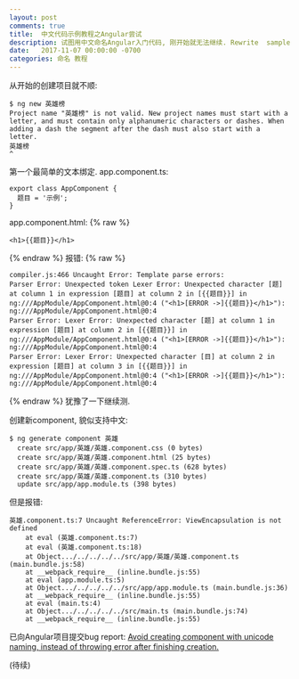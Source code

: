 ```yaml
---
layout: post
comments: true
title:  中文代码示例教程之Angular尝试
description: 试图用中文命名Angular入门代码, 刚开始就无法继续. Rewrite  sample codes in Angular official tutorial by using Chinese naming as much as possible. Fail from beginning pitifully.
date:   2017-11-07 00:00:00 -0700
categories: 命名 教程
---
```


从开始的创建项目就不顺:
```
$ ng new 英雄榜
Project name "英雄榜" is not valid. New project names must start with a letter, and must contain only alphanumeric characters or dashes. When adding a dash the segment after the dash must also start with a letter.
英雄榜
^
```
第一个最简单的文本绑定. app.component.ts:
```
export class AppComponent {
  题目 = '示例';
}
```
app.component.html:
{% raw %}
```
<h1>{{题目}}</h1>
```
{% endraw %}
报错:
{% raw %}
```
compiler.js:466 Uncaught Error: Template parse errors:
Parser Error: Unexpected token Lexer Error: Unexpected character [题] at column 1 in expression [题目] at column 2 in [{{题目}}] in ng:///AppModule/AppComponent.html@0:4 ("<h1>[ERROR ->]{{题目}}</h1>"): ng:///AppModule/AppComponent.html@0:4
Parser Error: Lexer Error: Unexpected character [题] at column 1 in expression [题目] at column 2 in [{{题目}}] in ng:///AppModule/AppComponent.html@0:4 ("<h1>[ERROR ->]{{题目}}</h1>"): ng:///AppModule/AppComponent.html@0:4
Parser Error: Lexer Error: Unexpected character [目] at column 2 in expression [题目] at column 3 in [{{题目}}] in ng:///AppModule/AppComponent.html@0:4 ("<h1>[ERROR ->]{{题目}}</h1>"): ng:///AppModule/AppComponent.html@0:4
```
{% endraw %}
犹豫了一下继续测.

创建新component, 貌似支持中文:
```
$ ng generate component 英雄
  create src/app/英雄/英雄.component.css (0 bytes)
  create src/app/英雄/英雄.component.html (25 bytes)
  create src/app/英雄/英雄.component.spec.ts (628 bytes)
  create src/app/英雄/英雄.component.ts (310 bytes)
  update src/app/app.module.ts (398 bytes)
```
但是报错:
```
英雄.component.ts:7 Uncaught ReferenceError: ViewEncapsulation is not defined
    at eval (英雄.component.ts:7)
    at eval (英雄.component.ts:18)
    at Object.../../../../../src/app/英雄/英雄.component.ts (main.bundle.js:58)
    at __webpack_require__ (inline.bundle.js:55)
    at eval (app.module.ts:5)
    at Object.../../../../../src/app/app.module.ts (main.bundle.js:36)
    at __webpack_require__ (inline.bundle.js:55)
    at eval (main.ts:4)
    at Object.../../../../../src/main.ts (main.bundle.js:74)
    at __webpack_require__ (inline.bundle.js:55)
```
已向Angular项目提交bug report: [Avoid creating component with unicode naming, instead of throwing error after finishing creation.](https://github.com/angular/angular/issues/20263)

(待续)